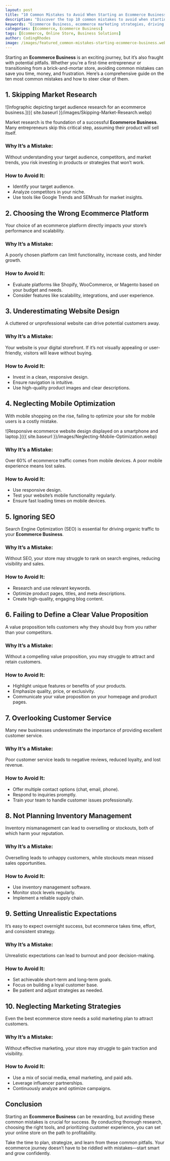 ```yaml
---
layout: post
title: "10 Common Mistakes to Avoid When Starting an Ecommerce Business"
description: "Discover the top 10 common mistakes to avoid when starting an ecommerce business. Learn practical tips to set up your online store for success."
keywords: "Ecommerce Business, ecommerce marketing strategies, driving sales, online store marketing, ecommerce tips"
categories: [Ecommerce, Ecommerce Business]
tags: [Ecommerce, Online Store, Business Solutions]
author: CodingRhodes
image: /images/featured_common-mistakes-starting-ecommerce-business.webp
---
```



Starting an **Ecommerce Business** is an exciting journey, but it’s also fraught with potential pitfalls. Whether you're a first-time entrepreneur or transitioning from a brick-and-mortar store, avoiding common mistakes can save you time, money, and frustration. Here’s a comprehensive guide on the ten most common mistakes and how to steer clear of them.

## 1. **Skipping Market Research**

![Infographic depicting target audience research for an ecommerce business.]({{ site.baseurl }}/images/Skipping-Market-Research.webp)

Market research is the foundation of a successful **Ecommerce Business**. Many entrepreneurs skip this critical step, assuming their product will sell itself.

### Why It’s a Mistake:
Without understanding your target audience, competitors, and market trends, you risk investing in products or strategies that won’t work.

### How to Avoid It:
- Identify your target audience.
- Analyze competitors in your niche.
- Use tools like Google Trends and SEMrush for market insights.

## 2. **Choosing the Wrong Ecommerce Platform**
Your choice of an ecommerce platform directly impacts your store’s performance and scalability.

### Why It’s a Mistake:
A poorly chosen platform can limit functionality, increase costs, and hinder growth.

### How to Avoid It:
- Evaluate platforms like Shopify, WooCommerce, or Magento based on your budget and needs.
- Consider features like scalability, integrations, and user experience.

## 3. **Underestimating Website Design**
A cluttered or unprofessional website can drive potential customers away.

### Why It’s a Mistake:
Your website is your digital storefront. If it’s not visually appealing or user-friendly, visitors will leave without buying.

### How to Avoid It:
- Invest in a clean, responsive design.
- Ensure navigation is intuitive.
- Use high-quality product images and clear descriptions.

## 4. **Neglecting Mobile Optimization**
With mobile shopping on the rise, failing to optimize your site for mobile users is a costly mistake.

![Responsive ecommerce website design displayed on a smartphone and laptop.]({{ site.baseurl }}/images/Neglecting-Mobile-Optimization.webp)

### Why It’s a Mistake:
Over 60% of ecommerce traffic comes from mobile devices. A poor mobile experience means lost sales.

### How to Avoid It:
- Use responsive design.
- Test your website’s mobile functionality regularly.
- Ensure fast loading times on mobile devices.

## 5. **Ignoring SEO**
Search Engine Optimization (SEO) is essential for driving organic traffic to your **Ecommerce Business**.

### Why It’s a Mistake:
Without SEO, your store may struggle to rank on search engines, reducing visibility and sales.

### How to Avoid It:
- Research and use relevant keywords.
- Optimize product pages, titles, and meta descriptions.
- Create high-quality, engaging blog content.

## 6. **Failing to Define a Clear Value Proposition**
A value proposition tells customers why they should buy from you rather than your competitors.

### Why It’s a Mistake:
Without a compelling value proposition, you may struggle to attract and retain customers.

### How to Avoid It:
- Highlight unique features or benefits of your products.
- Emphasize quality, price, or exclusivity.
- Communicate your value proposition on your homepage and product pages.

## 7. **Overlooking Customer Service**
Many new businesses underestimate the importance of providing excellent customer service.

### Why It’s a Mistake:
Poor customer service leads to negative reviews, reduced loyalty, and lost revenue.

### How to Avoid It:
- Offer multiple contact options (chat, email, phone).
- Respond to inquiries promptly.
- Train your team to handle customer issues professionally.

## 8. **Not Planning Inventory Management**
Inventory mismanagement can lead to overselling or stockouts, both of which harm your reputation.

### Why It’s a Mistake:
Overselling leads to unhappy customers, while stockouts mean missed sales opportunities.

### How to Avoid It:
- Use inventory management software.
- Monitor stock levels regularly.
- Implement a reliable supply chain.

## 9. **Setting Unrealistic Expectations**
It’s easy to expect overnight success, but ecommerce takes time, effort, and consistent strategy.

### Why It’s a Mistake:
Unrealistic expectations can lead to burnout and poor decision-making.

### How to Avoid It:
- Set achievable short-term and long-term goals.
- Focus on building a loyal customer base.
- Be patient and adjust strategies as needed.

## 10. **Neglecting Marketing Strategies**
Even the best ecommerce store needs a solid marketing plan to attract customers.

### Why It’s a Mistake:
Without effective marketing, your store may struggle to gain traction and visibility.

### How to Avoid It:
- Use a mix of social media, email marketing, and paid ads.
- Leverage influencer partnerships.
- Continuously analyze and optimize campaigns.

## Conclusion
Starting an **Ecommerce Business** can be rewarding, but avoiding these common mistakes is crucial for success. By conducting thorough research, choosing the right tools, and prioritizing customer experience, you can set your online store on the path to profitability.

Take the time to plan, strategize, and learn from these common pitfalls. Your ecommerce journey doesn’t have to be riddled with mistakes—start smart and grow confidently.
